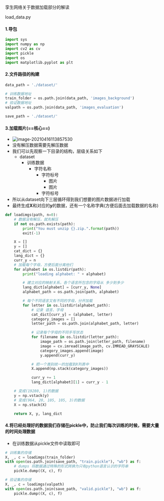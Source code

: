 孪生网络关于数据加载部分的解读

load_data.py

#### 1.导包

```python
import sys
import numpy as np
import cv2 as cv
import pickle
import os
import matplotlib.pyplot as plt
```

#### 2.文件路径的构建

```python
data_path = './dataset/'

# 训练数据地址
train_folder = os.path.join(data_path, 'images_background')
# 验证数据地址
valpath = os.path.join(data_path, 'images_evaluation')

save_path = './dataset/'
```

#### 3.加载图片(==核心==)

* ![image-20210416113857530](C:\Users\a21036\AppData\Roaming\Typora\typora-user-images\image-20210416113857530.png)
* 没有解压数据需要先解压数据
* 我们可以先观察一下目录的结构，层级关系如下
  * dataset
    * 训练数据
      * 字符名称
        * 字符标号
          * 图片
          * 图片
        * 字符标号
* 所以从dataset向下三层循环得到我们想要的图片数据进行加载
* 最终生成**X**和对应的**y**的数据，还有一个名称字典(方便后面去加载数据的名称)

```python
def loadimgs(path, n=0):
    # 数据没有解压，就先解压
    if not os.path.exists(path):
        print("You must unzip {}.zip.".format(path))
        exit(-1)

    X = []
    y = []
    cat_dict = {}
    lang_dict = {}
    curr_y = n
    # 加载每个字母，方便后面分离他们
    for alphabet in os.listdir(path):
        print("loading alphabet: " + alphabet)

        # 建立对应的映射关系，各个语言所包含的字母从 多少到多少
        lang_dict[alphabet] = [curr_y, None]
        alphabet_path = os.path.join(path, alphabet)

        # 每个不同语言又有不同的字母，分开加载
        for letter in os.listdir(alphabet_path):
            # 记录 语言、字母
            cat_dict[curr_y] = (alphabet, letter)
            category_images = []
            letter_path = os.path.join(alphabet_path, letter)

            # 记录每个字母的不同手写状态
            for filename in os.listdir(letter_path):
                image_path = os.path.join(letter_path, filename)
                image = cv.imread(image_path, cv.IMREAD_GRAYSCALE)
                category_images.append(image)
                y.append(curr_y)

            # 把一个类别统一的加载到X列表中
            X.append(np.stack(category_images))

            curr_y += 1
            lang_dict[alphabet][1] = curr_y - 1

    # 变成(19280, 1)的数据
    y = np.vstack(y)
    # 变成(964, 20, 105, 105, 3)的数据
    X = np.stack(X)

    return X, y, lang_dict
```

#### 4.将已经处理好的数据我们存储在pickle中，防止我们每次训练的时候，需要大量的时间处理数据

* 在训练数据从pickle文件中读取即可

```python
# 训练集的存储
X, _, c = loadimgs(train_folder)
with open(os.path.join(save_path, "train.pickle"), "wb") as f:
    # dumps 将数据通过特殊的形式转换为只有python语言认识的字符串
    pickle.dump((X, c), f)

# 验证集的存储
X, _, c = loadimgs(valpath)
with open(os.path.join(save_path, "valid.pickle"), "wb") as f:
    pickle.dump((X, c), f)
```

